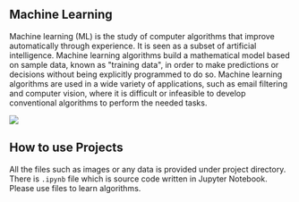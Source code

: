 ## Machine Learning

Machine learning (ML) is the study of computer algorithms that improve automatically through experience. It is seen as a subset of artificial intelligence. Machine learning algorithms build a mathematical model based on sample data, known as "training data", in order to make predictions or decisions without being explicitly programmed to do so. Machine learning algorithms are used in a wide variety of applications, such as email filtering and computer vision, where it is difficult or infeasible to develop conventional algorithms to perform the needed tasks.

![](https://image.shutterstock.com/image-vector/machine-learning-banner-web-icon-260nw-1110900704.jpg)

## How to use Projects

All the files such as images or any data is provided under project directory. There is `.ipynb` file which is source code written in Jupyter Notebook. Please use files to learn algorithms.
